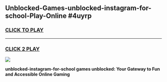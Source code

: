 
## Unblocked-Games-unblocked-instagram-for-school-Play-Online #4uyrp
<h3>
<a href="https://news.freeplayer.one?title=unblocked-instagram-for-school&ref=3">CLICK TO PLAY</a></h3>
<hr>

<h3>
<a href="https://news.freeplayer.one?title=unblocked-instagram-for-school&ref=3">CLICK 2 PLAY</a>
  
</h3>

<a href="https://news.freeplayer.one?title=unblocked-instagram-for-school&ref=3"><img src="https://clearcache.store/games.png"></a>


**unblocked-instagram-for-school games unblocked: Your Gateway to Fun and Accessible Online Gaming**
